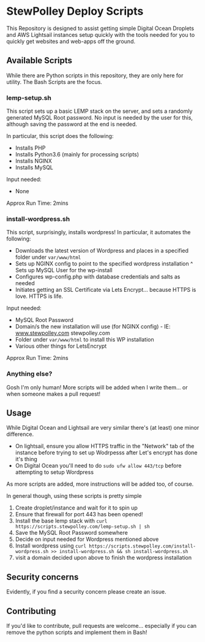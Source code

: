 # StewPolley Deploy Scripts
This Repository is designed to assist getting simple Digital Ocean Droplets and AWS Lightsail instances setup quickly 
with the tools needed for you to quickly get websites and web-apps off the ground. 

## Available Scripts
While there are Python scripts in this repository, they are only here for utility. The Bash Scripts are the focus.
### lemp-setup.sh
This script sets up a basic LEMP stack on the server, and sets a randomly generated MySQL Root password. No input is 
needed by the user for this, although saving the password at the end is needed.

In particular, this script does the following:
* Installs PHP
* Installs Python3.6 (mainly for processing scripts)
* Installs NGINX
* Installs MySQL

Input needed: 
* None

Approx Run Time: 2mins

### install-wordpress.sh
This script, surprisingly, installs wordpress! In particular, it automates the following:
* Downloads the latest version of Wordpress and places in a specified folder under `var/www/html`
* Sets up NGINX config to point to the specified wordpress installation
^ Sets up MySQL User for the wp-install
* Configures wp-config.php with database credentials and salts as needed
* Initiates getting an SSL Certificate via Lets Encrypt... because HTTPS is love. HTTPS is life. 

Input needed:
* MySQL Root Password
* Domain/s the new installation will use (for NGINX config) - IE: www.stewpolley.com stewpolley.com
* Folder under `var/www/html` to install this WP installation
* Various other things for LetsEncrypt

Approx Run Time: 2mins

### Anything else?
Gosh I'm only human! More scripts will be added when I write them... or when someone makes a pull request!

## Usage
While Digital Ocean and Lightsail are very similar there's (at least) one minor difference.
* On lightsail, ensure you allow HTTPS traffic in the "Network" tab of the instance before trying to set up Wodrpesss
after Let's encrypt has done it's thing
* On Digital Ocean you'll need to do `sudo ufw allow 443/tcp` before attempting to setup Wordpress

As more scripts are added, more instructions will be added too, of course. 

In general though, using these scripts is pretty simple

1. Create droplet/instance and wait for it to spin up
2. Ensure that firewall for port 443 has been opened!
2. Install the base lemp stack with `curl https://scripts.stewpolley.com/lemp-setup.sh | sh`
3. Save the MySQL Root Password somewhere
4. Decide on input needed for Wordpress mentioned above
5. Install wordpress using `curl https://scripts.stewpolley.com/install-wordpress.sh >> install-wordpress.sh && sh install-wordpress.sh`
5. visit a domain decided upon above to finish the wordpress installation 


## Security concerns
Evidently, if you find a security concern please create an issue. 

## Contributing
If you'd like to contribute, pull requests are welcome... especially if you can remove the python scripts and implement 
them in Bash!
